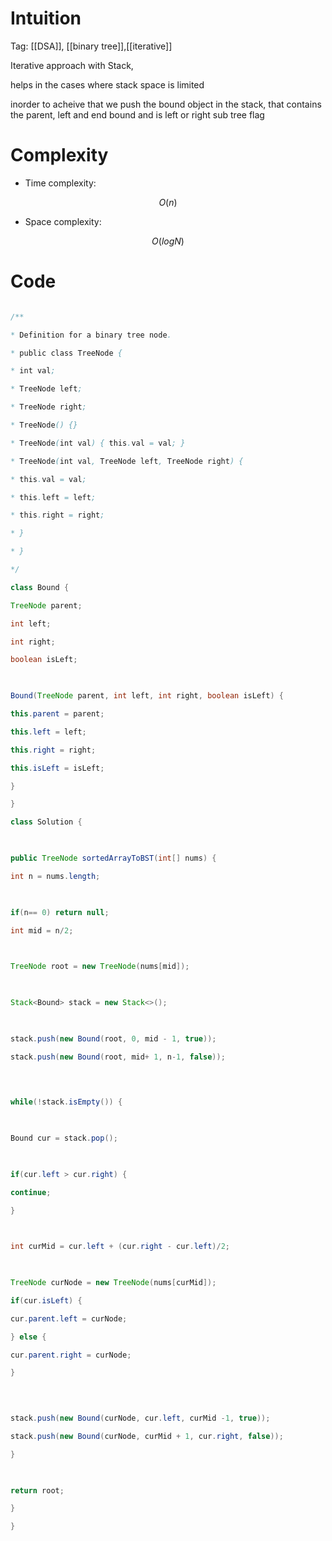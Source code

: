 # Intuition

<!-- Describe your first thoughts on how to solve this problem. -->
Tag: [[DSA]], [[binary tree]],[[iterative]]

Iterative approach with Stack,

helps in the cases where stack space is limited

  

inorder to acheive that we push the bound object in the stack, that contains the parent, left and end bound and is left or right sub tree flag

  

# Complexity

- Time complexity:

<!-- Add your time complexity here, e.g. $$O(n)$$ -->

$$O(n)$$

- Space complexity:

<!-- Add your space complexity here, e.g. $$O(n)$$ -->

$$O(logN)$$

# Code

```java []

/**

* Definition for a binary tree node.

* public class TreeNode {

* int val;

* TreeNode left;

* TreeNode right;

* TreeNode() {}

* TreeNode(int val) { this.val = val; }

* TreeNode(int val, TreeNode left, TreeNode right) {

* this.val = val;

* this.left = left;

* this.right = right;

* }

* }

*/

class Bound {

TreeNode parent;

int left;

int right;

boolean isLeft;

  

Bound(TreeNode parent, int left, int right, boolean isLeft) {

this.parent = parent;

this.left = left;

this.right = right;

this.isLeft = isLeft;

}

}

class Solution {

  

public TreeNode sortedArrayToBST(int[] nums) {

int n = nums.length;

  

if(n== 0) return null;

int mid = n/2;

  

TreeNode root = new TreeNode(nums[mid]);

  

Stack<Bound> stack = new Stack<>();

  

stack.push(new Bound(root, 0, mid - 1, true));

stack.push(new Bound(root, mid+ 1, n-1, false));

  
  

while(!stack.isEmpty()) {

  

Bound cur = stack.pop();

  

if(cur.left > cur.right) {

continue;

}

  

int curMid = cur.left + (cur.right - cur.left)/2;

  

TreeNode curNode = new TreeNode(nums[curMid]);

if(cur.isLeft) {

cur.parent.left = curNode;

} else {

cur.parent.right = curNode;

}

  
  

stack.push(new Bound(curNode, cur.left, curMid -1, true));

stack.push(new Bound(curNode, curMid + 1, cur.right, false));

}

  

return root;

}

}

```